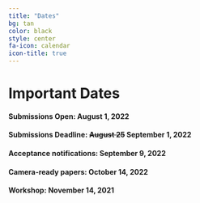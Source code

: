 ```yaml
---
title: "Dates"
bg: tan
color: black
style: center
fa-icon: calendar
icon-title: true
---
```


# Important Dates

#### Submissions Open: August 1, 2022
#### Submissions Deadline: <strike>August 25</strike> **September 1**, 2022

#### Acceptance notifications: September 9, 2022

#### Camera-ready papers: October 14, 2022

#### Workshop: **November 14, 2021**
